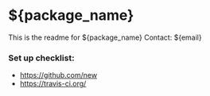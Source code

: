 
# ${package_name}

This is the readme for ${package_name}
Contact: ${email}

### Set up checklist:

 * https://github.com/new
 * https://travis-ci.org/
